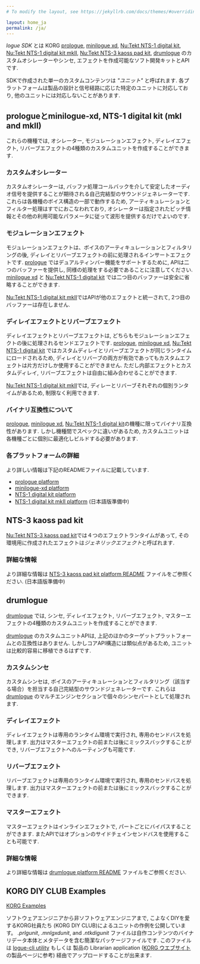 ```yaml
---
# To modify the layout, see https://jekyllrb.com/docs/themes/#overriding-theme-defaults

layout: home_ja
permalink: /ja/
---
```


*logue SDK* とは KORG [prologue](https://www.korg.com/jp/products/synthesizers/prologue), [minilogue xd](https://www.korg.com/jp/products/synthesizers/minilogue_xd), [Nu:Tekt NTS-1 digital kit](https://www.korg.com/jp/products/dj/nts_1), [Nu:Tekt NTS-1 digital kit mkII](https://www.korg.com/jp/products/synthesizers/nts_1_mk2), [Nu:Tekt NTS-3 kaoss pad kit](https://www.korg.com/jp/products/dj/nts_3), [drumlogue](https://www.korg.com/jp/products/drums/drumlogue/) のカスタムオシレーターやシンセ, エフェクトを作成可能なソフト開発キットとAPIです.

SDKで作成された単一のカスタムコンテンツは *"ユニット"* と呼ばれます. 各プラットフォームは製品の設計と信号経路に応じた特定のユニットに対応しており, 他のユニットには対応しないことがあります.

## prologueとminilogue-xd, NTS-1 digital kit (mkI and mkII)

これらの機種では, オシレーター, モジュレーションエフェクト, ディレイエフェクト, リバーブエフェクトの4種類のカスタムユニットを作成することができます.

### カスタムオシレーター

カスタムオシレーターは, バッファ処理コールバックを介して安定したオーディオ信号を提供することが期待される自己完結型のサウンドジェネレーターです.
これらは各機種のボイス構造の一部で動作するため, アーティキュレーションとフィルター処理はすでにおこなわれており, オシレーターは指定されたピッチ情報とその他の利用可能なパラメータに従って波形を提供するだけでよいのです.

### モジュレーションエフェクト

モジュレーションエフェクトは、ボイスのアーティキュレーションとフィルタリングの後, ディレイとリバーブエフェクトの前に処理されるインサートエフェクトです.
[prologue](https://www.korg.com/jp/products/synthesizers/prologue) ではデュアルティンバー機能をサポートするために, APIは二つのバッファーを提供し, 同様の処理をする必要であることに注意してください. [minilogue xd](https://www.korg.com/jp/products/synthesizers/minilogue_xd) と [Nu:Tekt NTS-1 digital kit](https://www.korg.com/jp/products/dj/nts_1) では二つ目のバッファーは安全に省略することができます.

[Nu:Tekt NTS-1 digital kit mkII](https://www.korg.com/jp/products/synthesizers/nts_1_mk2)ではAPIが他のエフェクトと統一されて, 2つ目のバッファーは存在しません.

### ディレイエフェクトとリバーブエフェクト

ディレイエフェクトとリバーブエフェクトは, どちらもモジュレーションエフェクトの後に処理されるセンドエフェクトです.  [prologue](https://www.korg.com/jp/products/synthesizers/prologue), [minilogue xd](https://www.korg.com/jp/products/synthesizers/minilogue_xd), [Nu:Tekt NTS-1 digital kit](https://www.korg.com/jp/products/dj/nts_1) ではカスタムディレイとリバーブエフェクトが同じランタイムにロードされるため, ディレイとリバーブの両方が有効であってもカスタムエフェクトは片方だけしか使用することができません. ただし内部エフェクトとカスタムディレイ, リバーブエフェクトは自由に組み合わせることができます.

[Nu:Tekt NTS-1 digital kit mkII](https://www.korg.com/jp/products/synthesizers/nts_1_mk2)では, ディレーとリバーブそれぞれの個別ランタイムがあるため, 制限なく利用できます.

### バイナリ互換性について

[prologue](https://www.korg.com/jp/products/synthesizers/prologue), [minilogue xd](https://www.korg.com/jp/products/synthesizers/minilogue_xd), [Nu:Tekt NTS-1 digital kit](https://www.korg.com/jp/products/dj/nts_1)の機種に限ってバイナリ互換性があります. しかし機種間でスペックに違いがあるため, カスタムユニットは各機種ごとに個別に最適化しビルドする必要があります.

### 各プラットフォームの詳細

より詳しい情報は下記のREADMEファイルに記載しています.

 * [prologue platform](https://github.com/korginc/logue-sdk/tree/master/platform/prologue/README_ja.md)
 * [minilogue-xd platform](https://github.com/korginc/logue-sdk/tree/master/platform/minilogue-xd/README_ja.md)
 * [NTS-1 digital kit platform](https://github.com/korginc/logue-sdk/tree/master/platform/nutekt-digital/README_ja.md)
 * [NTS-1 digital kit mkII platform](https://github.com/korginc/logue-sdk/tree/master/platform/nts-1_mkii/README.md) (日本語版準備中)

## NTS-3 kaoss pad kit

[Nu:Tekt NTS-3 kaoss pad kit](https://www.korg.com/jp/products/dj/nts_3)では４つのエフェクトランタイムがあって, その環境用に作成されたエフェクトは*ジェネリックエフェクト*と呼ばれます.

### 詳細な情報

 より詳細な情報は [NTS-3 kaoss pad kit platform README](https://github.com/korginc/logue-sdk/tree/master/platform/nts-3_kaoss/README.md) ファイルをご参照ください.  (日本語版準備中)

## drumlogue

[drumlogue](https://www.korg.com/jp/products/drums/drumlogue) では, シンセ, ディレイエフェクト, リバーブエフェクト, マスターエフェクトの4種類のカスタムユニットを作成することができます.

[drumlogue](https://www.korg.com/jp/products/drums/drumlogue) のカスタムユニットAPIは, 上記のほかのターゲットプラットフォームとの互換性はありません. しかしコアAPI構造には類似点があるため, ユニットは比較的容易に移植できるはずです.

### カスタムシンセ

カスタムシンセは, ボイスのアーティキュレーションとフィルタリング（該当する場合）を担当する自己完結型のサウンドジェネレーターです. これらは [drumlogue](https://www.korg.com/jp/products/drums/drumlogue) のマルチエンジンセクションで個々のシンセパートとして処理されます.

### ディレイエフェクト

ディレイエフェクトは専用のランタイム環境で実行され, 専用のセンドバスを処理します. 出力はマスターエフェクトの前または後にミックスバックすることができ, リバーブエフェクトへのルーティングも可能です.

### リバーブエフェクト

リバーブエフェクトは専用のランタイム環境で実行され, 専用のセンドバスを処理します. 出力はマスターエフェクトの前または後にミックスバックすることができます.

### マスターエフェクト

マスターエフェクトはインラインエフェクトで, パートごとにバイパスすることができます. またAPIではオプションのサイドチェインセンドバスを使用することも可能です.

### 詳細な情報

 より詳細な情報は [drumlogue platform README](https://github.com/korginc/logue-sdk/tree/master/platform/drumlogue/README_ja.md) ファイルをご参照ください.


## KORG DIY CLUB Examples

[KORG Examples](11_korg_examples_ja.md)

ソフトウェアエンジニアから非ソフトウェアエンジニアまで, こよなくDIYを愛するKORG社員たち (KORG DIY CLUB)によるユニットの作例を公開しています。
*.prlgunit*, *.mnlgxdunit*, and  *.ntkdigunit* ファイルは自作コンテンツのバイナリデータ本体とメタデータを含む簡潔なパッケージファイルです. 
このファイルは [logue-cli utility](https://github.com/korginc/logue-sdk/tree/master/tools/logue-cli) もしくは 製品の Librarian application ([KORG ウエブサイト](https://korg.com)の製品ページに参考) 経由でアップロードすることが出来ます.